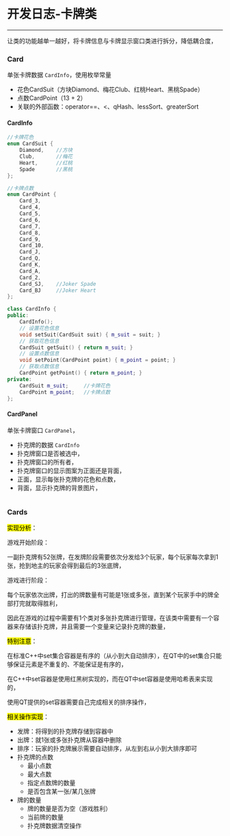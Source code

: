# 开发日志-卡牌类

---

让类的功能越单一越好，将卡牌信息与卡牌显示窗口类进行拆分，降低耦合度，

### Card

单张卡牌数据 `CardInfo`，使用枚举常量

- 花色CardSuit（方块Diamond、梅花Club、红桃Heart、黑桃Spade）
- 点数CardPoint（13 + 2）
- 关联的外部函数：operator==、<、qHash、lessSort、greaterSort

#### CardInfo

```cpp
//卡牌花色
enum CardSuit {
    Diamond,    //方块
    Club,       //梅花
    Heart,      //红桃
    Spade       //黑桃
};

//卡牌点数
enum CardPoint {
    Card_3,
    Card_4,
    Card_5,
    Card_6,
    Card_7,
    Card_8,
    Card_9,
    Card_10,
    Card_J,
    Card_Q,
    Card_K,
    Card_A,
    Card_2,
    Card_SJ,    //Joker Spade
    Card_BJ     //Joker Heart
};

class CardInfo {
public:
    CardInfo();
    // 设置花色信息
    void setSuit(CardSuit suit) { m_suit = suit; }
    // 获取花色信息
    CardSuit getSuit() { return m_suit; }
    // 设置点数信息
    void setPoint(CardPoint point) { m_point = point; }
    // 获取点数信息
    CardPoint getPoint() { return m_point; }
private:
    CardSuit m_suit;     //卡牌花色
    CardPoint m_point;   //卡牌点数
};
```

#### CardPanel

单张卡牌窗口 `CardPanel`，

- 扑克牌的数据 `CardInfo` 
- 扑克牌窗口是否被选中，
- 扑克牌窗口的所有者，
- 扑克牌窗口的显示图案为正面还是背面，
- 正面，显示每张扑克牌的花色和点数，
- 背面，显示扑克牌的背景图片，

```cpp

```

### Cards

<mark>实现分析</mark>：

游戏开始阶段：

一副扑克牌有52张牌，在发牌阶段需要依次分发给3个玩家，每个玩家每次拿到1张，抢到地主的玩家会得到最后的3张底牌，

游戏进行阶段：

每个玩家依次出牌，打出的牌数量有可能是1张或多张，直到某个玩家手中的牌全部打完就取得胜利，

因此在游戏的过程中需要有1个类对多张扑克牌进行管理，在该类中需要有一个容器来存储该扑克牌，并且需要一个变量来记录扑克牌的数量，

<mark>特别注意</mark>：

在标准C++中set集合容器是有序的（从小到大自动排序），在QT中的set集合只能够保证元素是不重复的、不能保证是有序的，

在C++中set容器是使用红黑树实现的，而在QT中set容器是使用哈希表来实现的，

使用QT提供的set容器需要自己完成相关的排序操作，

<mark>相关操作实现</mark>：

- 发牌：将得到的扑克牌存储到容器中
- 出牌：就1张或多张扑克牌从容器中删除
- 排序：玩家的扑克牌展示需要自动排序，从左到右从小到大排序即可
- 扑克牌的点数
    - 最小点数
    - 最大点数
    - 指定点数牌的数量
    - 是否包含某一张/某几张牌
- 牌的数量
    - 牌的数量是否为空（游戏胜利）
    - 当前牌的数量
    - 扑克牌数据清空操作

```cpp

```






